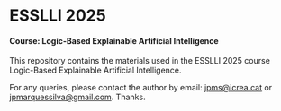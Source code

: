 # ESSLLI 2025

#### Course: Logic-Based Explainable Artificial Intelligence

This repository contains the materials used in the ESSLLI 2025 course Logic-Based Explainable Artificial Intelligence.

For any queries, please contact the author by email: <jpms@icrea.cat> or <jpmarquessilva@gmail.com>. Thanks.